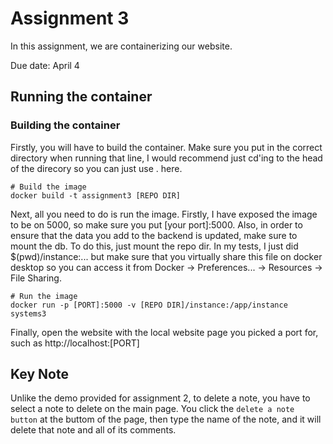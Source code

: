 # Assignment 3

In this assignment, we are containerizing our website.

Due date: April 4

## Running the container

### Building the container
Firstly, you will have to build the container. Make sure you put in the correct directory when running that line, I would recommend just cd'ing to the head of the direcory so you can just use . here.
```shell
# Build the image
docker build -t assignment3 [REPO DIR]
```

Next, all you need to do is run the image. Firstly, I have exposed the image to be on 5000, so make sure you put [your port]:5000.
Also, in order to ensure that the data you add to the backend is updated, make sure to mount the db. To do this, just mount the repo dir.
In my tests, I just did $(pwd)/instance:... but make sure that you virtually share this file on docker desktop so you can access it
from Docker -> Preferences... -> Resources -> File Sharing.
```shell
# Run the image
docker run -p [PORT]:5000 -v [REPO DIR]/instance:/app/instance systems3
```

Finally, open the website with the local website page you picked a port for, such as http://localhost:[PORT]

## Key Note
Unlike the demo provided for assignment 2, to delete a note, you have to select a note to delete on the main page. You click the `delete a note button` at the buttom of the page, then type the name of the note, and it will delete that note and all of its comments.